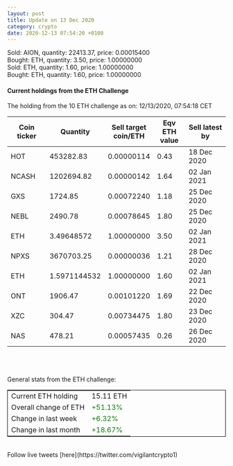 ```yaml
---
layout: post
title: Update on 13 Dec 2020
category: crypto
date: 2020-12-13 07:54:20 +0100
---
```

<!-- Global site tag (gtag.js) - Google Analytics -->
<script async src="https://www.googletagmanager.com/gtag/js?id=UA-103831149-5"></script>
<script>
  window.dataLayer = window.dataLayer || [];
  function gtag(){dataLayer.push(arguments);}
  gtag('js', new Date());

  gtag('config', 'UA-103831149-5');
</script>
Sold: AION, quantity:     22413.37, price:   0.00015400<br>Bought: ETH, quantity:         3.50, price:   1.00000000<br>Sold: ETH, quantity:         1.60, price:   1.00000000<br>Bought: ETH, quantity:         1.60, price:   1.00000000<br>

#### Current holdings from the ETH Challenge

The holding from the 10 ETH challenge as on: 12/13/2020, 07:54:18 CET

|Coin ticker|Quantity|Sell target<br>coin/ETH|Eqv ETH<br>value|Sell latest by|
|-----------|--------|-----------|-----------|--------------|
HOT|453282.83|  0.00000114|0.43|18 Dec 2020|
NCASH|1202694.82|  0.00000142|1.64|02 Jan 2021|
GXS|1724.85|  0.00072240|1.18|25 Dec 2020|
NEBL|2490.78|  0.00078645|1.80|25 Dec 2020|
ETH|3.49648572|  1.00000000|3.50|02 Jan 2021|
NPXS|3670703.25|  0.00000036|1.21|28 Dec 2020|
ETH|1.5971144532|  1.00000000|1.60|02 Jan 2021|
ONT|1906.47|  0.00101220|1.69|22 Dec 2020|
XZC|304.47|  0.00734475|1.80|23 Dec 2020|
NAS|478.21|  0.00057435|0.26|26 Dec 2020|

<br>
<br>
<br>
General stats from the ETH challenge:

<table style="border:1px solid black;margin-left:auto;margin-right:auto;">
	<tbody>
	<tr>
		<td>Current ETH holding</td>
		<td>     15.11 ETH</td>
	</tr>
	<tr>
		<td>Overall change of ETH</td>
		<td><font color="green">+51.13%</font></td>
	</tr>
	<tr>
		<td>Change in last week</td>
		<td><font color="green">+6.32%</font></td>
	</tr>
	<tr>
		<td>Change in last month</td>
		<td><font color="green">+18.67%</font></td>
	</tr>
	</tbody>
</table>

<br>
Follow live tweets [here](https://twitter.com/vigilantcrypto1)
<br>
<br>